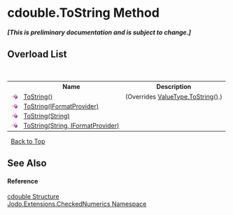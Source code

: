 # cdouble.ToString Method 
 _**\[This is preliminary documentation and is subject to change.\]**_


## Overload List
&nbsp;<table><tr><th></th><th>Name</th><th>Description</th></tr><tr><td>![Public method](media/pubmethod.gif "Public method")</td><td><a href="M_Jodo_Extensions_CheckedNumerics_cdouble_ToString">ToString()</a></td><td> (Overrides <a href="https://docs.microsoft.com/dotnet/api/system.valuetype.tostring#system-valuetype-tostring" target="_blank" rel="noopener noreferrer">ValueType.ToString()</a>.)</td></tr><tr><td>![Public method](media/pubmethod.gif "Public method")</td><td><a href="M_Jodo_Extensions_CheckedNumerics_cdouble_ToString_1">ToString(IFormatProvider)</a></td><td /></tr><tr><td>![Public method](media/pubmethod.gif "Public method")</td><td><a href="M_Jodo_Extensions_CheckedNumerics_cdouble_ToString_2">ToString(String)</a></td><td /></tr><tr><td>![Public method](media/pubmethod.gif "Public method")</td><td><a href="M_Jodo_Extensions_CheckedNumerics_cdouble_ToString_3">ToString(String, IFormatProvider)</a></td><td /></tr></table>&nbsp;
<a href="#cdouble.tostring-method">Back to Top</a>

## See Also


#### Reference
<a href="T_Jodo_Extensions_CheckedNumerics_cdouble">cdouble Structure</a><br /><a href="N_Jodo_Extensions_CheckedNumerics">Jodo.Extensions.CheckedNumerics Namespace</a><br />